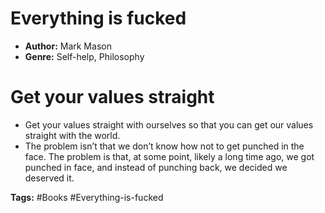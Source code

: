 # Everything is fucked
- **Author:** Mark Mason
- **Genre:** Self-help, Philosophy

# Get your values straight
- Get your values straight with ourselves so that you can get our values straight with the world. 
- The problem isn’t that we don’t know how not to get punched in the face. The problem is that, at some point, likely a long time ago, we got punched in face, and instead of punching back, we decided we deserved it.

**Tags:** #Books  #Everything-is-fucked
